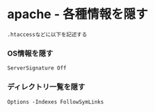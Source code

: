 # apache - 各種情報を隠す 



```.htaccessなどに以下を記述する```


### OS情報を隠す

```.htaccess
ServerSignature Off
```


### ディレクトリ一覧を隠す

```.htaccess
Options -Indexes FollowSymLinks
```